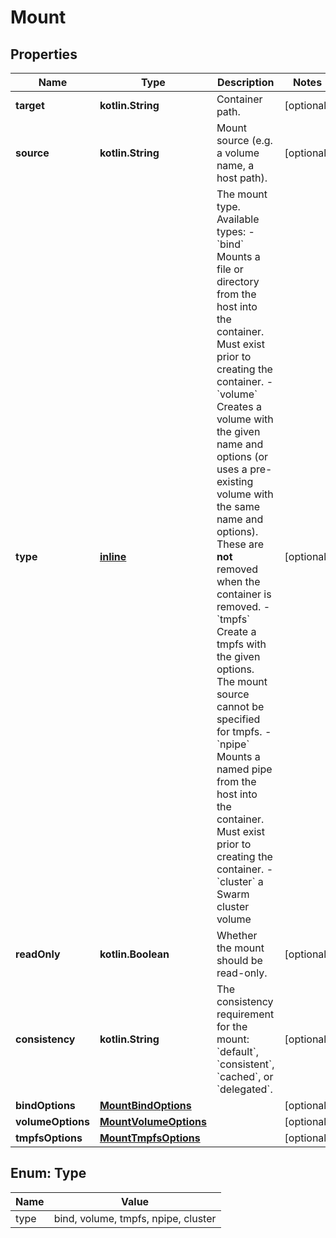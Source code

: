 # Mount

## Properties

| Name              | Type                                            | Description                                                                                                                                                                                                                                                                                                                                                                                                                                                                                                                                                                                                                                | Notes      |
|-------------------|-------------------------------------------------|--------------------------------------------------------------------------------------------------------------------------------------------------------------------------------------------------------------------------------------------------------------------------------------------------------------------------------------------------------------------------------------------------------------------------------------------------------------------------------------------------------------------------------------------------------------------------------------------------------------------------------------------|------------|
| **target**        | **kotlin.String**                               | Container path.                                                                                                                                                                                                                                                                                                                                                                                                                                                                                                                                                                                                                            | [optional] |
| **source**        | **kotlin.String**                               | Mount source (e.g. a volume name, a host path).                                                                                                                                                                                                                                                                                                                                                                                                                                                                                                                                                                                            | [optional] |
| **type**          | [**inline**](#Type)                             | The mount type. Available types:  - &#x60;bind&#x60; Mounts a file or directory from the host into the container. Must exist prior to creating the container. - &#x60;volume&#x60; Creates a volume with the given name and options (or uses a pre-existing volume with the same name and options). These are **not** removed when the container is removed. - &#x60;tmpfs&#x60; Create a tmpfs with the given options. The mount source cannot be specified for tmpfs. - &#x60;npipe&#x60; Mounts a named pipe from the host into the container. Must exist prior to creating the container. - &#x60;cluster&#x60; a Swarm cluster volume | [optional] |
| **readOnly**      | **kotlin.Boolean**                              | Whether the mount should be read-only.                                                                                                                                                                                                                                                                                                                                                                                                                                                                                                                                                                                                     | [optional] |
| **consistency**   | **kotlin.String**                               | The consistency requirement for the mount: &#x60;default&#x60;, &#x60;consistent&#x60;, &#x60;cached&#x60;, or &#x60;delegated&#x60;.                                                                                                                                                                                                                                                                                                                                                                                                                                                                                                      | [optional] |
| **bindOptions**   | [**MountBindOptions**](MountBindOptions.md)     |                                                                                                                                                                                                                                                                                                                                                                                                                                                                                                                                                                                                                                            | [optional] |
| **volumeOptions** | [**MountVolumeOptions**](MountVolumeOptions.md) |                                                                                                                                                                                                                                                                                                                                                                                                                                                                                                                                                                                                                                            | [optional] |
| **tmpfsOptions**  | [**MountTmpfsOptions**](MountTmpfsOptions.md)   |                                                                                                                                                                                                                                                                                                                                                                                                                                                                                                                                                                                                                                            | [optional] |

<a id="Type"></a>

## Enum: Type

| Name | Value                               |
|------|-------------------------------------|
| type | bind, volume, tmpfs, npipe, cluster |



